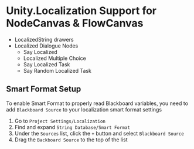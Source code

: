 # Unity.Localization Support for NodeCanvas & FlowCanvas

* LocalizedString drawers
* Localized Dialogue Nodes
  * Say Localized
  * Localized Multiple Choice
  * Say Localized Task
  * Say Random Localized Task

## Smart Format Setup

To enable Smart Format to properly read Blackboard variables, you need to add `Blackboard Source` to your localization smart format settings

1. Go to `Project Settings/Localization`
2. Find and expand `String Database/Smart Format`
3. Under the `Sources` list, click the `+` button and select `Blackboard Source`
4. Drag the `Backboard Source` to the top of the list
